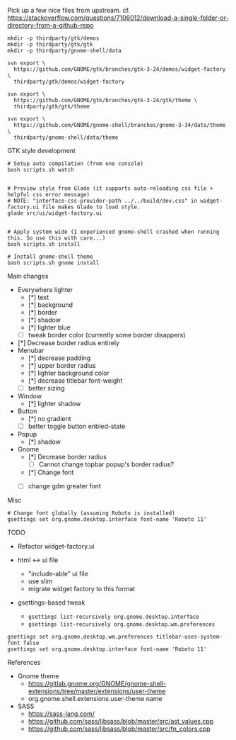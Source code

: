 Pick up a few nice files from upstream.
cf. https://stackoverflow.com/questions/7106012/download-a-single-folder-or-directory-from-a-github-repo

```
mkdir -p thirdparty/gtk/demos
mkdir -p thirdparty/gtk/gtk
mkdir -p thirdparty/gnome-shell/data

svn export \
  https://github.com/GNOME/gtk/branches/gtk-3-24/demos/widget-factory \
  thirdparty/gtk/demos/widget-factory

svn export \
  https://github.com/GNOME/gtk/branches/gtk-3-24/gtk/theme \
  thirdparty/gtk/gtk/theme

svn export \
  https://github.com/GNOME/gnome-shell/branches/gnome-3-34/data/theme \
  thirdparty/gnome-shell/data/theme
```


GTK style development

```
# Setup auto compilation (from one console)
bash scripts.sh watch


# Preview style from Glade (it supports auto-reloading css file + helpful css error message)
# NOTE: "interface-css-provider-path ../../build/dev.css" in widget-factory.ui file makes Glade to load style.
glade src/ui/widget-factory.ui


# Apply system wide (I experienced gnome-shell crashed when running this. So use this with care...)
bash scripts.sh install

# Install gnome-shell theme
bash scripts.sh gnome install
```


Main changes

- Everywhere lighter
  - [*] text
  - [*] background
  - [*] border
  - [*] shadow
  - [*] lighter blue
  - [ ] tweak border color (currently some border disappers)
- [*] Decrease border radius entirely
- Menubar
  - [*] decrease padding
  - [*] upper border radius
  - [*] lighter background color
  - [*] decrease titlebar font-weight
  - [ ] better sizing
- Window
  - [*] lighter shadow
- Button
  - [*] no gradient
  - [ ] better toggle button enbled-state
- Popup
  - [*] shadow
- Gnome
  - [*] Decrease border radius
    - [ ] Cannot change topbar popup's border radius?
  - [*] Change font
  - [ ] change gdm greater font


Misc

```
# Change font globally (assuming Roboto is installed)
gsettings set org.gnome.desktop.interface font-name 'Roboto 11'
```

TODO

- Refactor widget-factory.ui

- html <-> ui file
  - "include-able" ui file
  - use slim
  - migrate widget factory to this format

- gsettings-based tweak
  - `gsettings list-recursively org.gnome.desktop.interface`
  - `gsettings list-recursively org.gnome.desktop.wm.preferences`

```
gsettings set org.gnome.desktop.wm.preferences titlebar-uses-system-font false
gsettings set org.gnome.desktop.interface font-name 'Roboto 11'
```


References

- Gnome theme
  - https://gitlab.gnome.org/GNOME/gnome-shell-extensions/tree/master/extensions/user-theme
  - org.gnome.shell.extensions.user-theme name
- SASS
  - https://sass-lang.com/
  - https://github.com/sass/libsass/blob/master/src/ast_values.cpp
  - https://github.com/sass/libsass/blob/master/src/fn_colors.cpp
